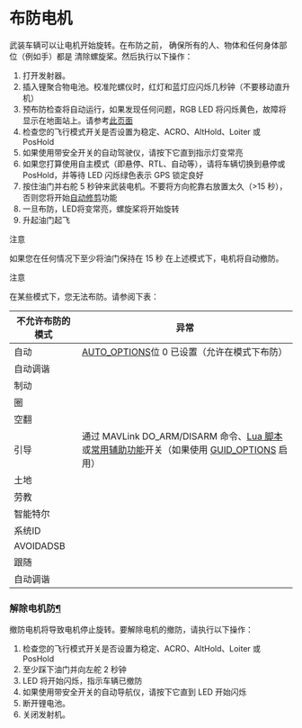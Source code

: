 # 布防电机

武装车辆可以让电机开始旋转。在布防之前， 确保所有的人、物体和任何身体部位（例如手）都是 清除螺旋桨。然后执行以下操作：

1. 打开发射器。
2. 插入锂聚合物电池。校准陀螺仪时，红灯和蓝灯应闪烁几秒钟（不要移动直升机）
3. 预布防检查将自动运行，如果发现任何问题，RGB LED 将闪烁黄色，故障将显示在地面站上。请参考[此页面](https://ardupilot.org/copter/docs/common-prearm-safety-checks.html#common-prearm-safety-checks)
4. 检查您的飞行模式开关是否设置为稳定、ACRO、AltHold、Loiter 或 PosHold
5. 如果使用带安全开关的自动驾驶仪，请按下它直到指示灯变常亮
6. 如果您打算使用自主模式（即悬停、RTL、自动等），请将车辆切换到悬停或 PosHold，并等待 LED 闪烁绿色表示 GPS 锁定良好
7. 按住油门并右舵 5 秒钟来武装电机。不要将方向舵靠右放置太久（>15 秒），否则您将开始[自动修剪](https://ardupilot.org/copter/docs/autotrim.html#autotrim)功能
8. 一旦布防，LED将变常亮，螺旋桨将开始旋转
9. 升起油门起飞

注意

如果您在任何情况下至少将油门保持在 15 秒 在上述模式下，电机将自动撤防。

注意

在某些模式下，您无法布防。请参阅下表：

| 不允许布防的模式  | 异常                                                                                                                                                                                                                                                                                                                    |
| --------- | --------------------------------------------------------------------------------------------------------------------------------------------------------------------------------------------------------------------------------------------------------------------------------------------------------------------- |
| 自动        | [AUTO\_OPTIONS](https://ardupilot.org/copter/docs/parameters.html#auto-options)位 0 已设置（允许在模式下布防）                                                                                                                                                                                                                      |
| 自动调谐      |                                                                                                                                                                                                                                                                                                                       |
| 制动        |                                                                                                                                                                                                                                                                                                                       |
| 圈         |                                                                                                                                                                                                                                                                                                                       |
| 空翻        |                                                                                                                                                                                                                                                                                                                       |
| 引导        | 通过 MAVLink DO\_ARM/DISARM 命令、[Lua 脚本](https://ardupilot.org/copter/docs/common-lua-scripts.html#common-lua-scripts)或[常用辅助功能](https://ardupilot.org/copter/docs/common-auxiliary-functions.html#common-auxiliary-functions)开关（如果使用 [GUID\_OPTIONS](https://ardupilot.org/copter/docs/parameters.html#guid-options) 启用） |
| 土地        |                                                                                                                                                                                                                                                                                                                       |
| 劳教        |                                                                                                                                                                                                                                                                                                                       |
| 智能特尔      |                                                                                                                                                                                                                                                                                                                       |
| 系统ID      |                                                                                                                                                                                                                                                                                                                       |
| AVOIDADSB |                                                                                                                                                                                                                                                                                                                       |
| 跟随        |                                                                                                                                                                                                                                                                                                                       |
| 自动调谐      |                                                                                                                                                                                                                                                                                                                       |

### 解除电机防[¶](https://ardupilot.org/copter/docs/arming\_the\_motors.html#disarming-the-motors)

撤防电机将导致电机停止旋转。要解除电机的撤防，请执行以下操作：

1. 检查您的飞行模式开关是否设置为稳定、ACRO、AltHold、Loiter 或 PosHold
2. 至少踩下油门并向左舵 2 秒钟
3. LED 将开始闪烁，指示车辆已撤防
4. 如果使用带安全开关的自动导航仪，请按下它直到 LED 开始闪烁
5. 断开锂电池。
6. 关闭发射机。
